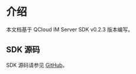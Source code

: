 # 介绍

本文档基于 QCloud IM Server SDK v0.2.3 版本编写。

## SDK 源码

SDK 源码请参见 [GitHub](https://github.com/doocs/qcloud-im-server-sdk-java)。
